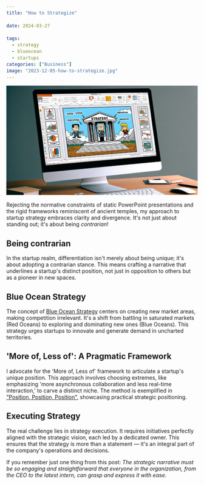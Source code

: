 ```yaml
---
title: "How to Strategize"

date: 2024-03-27

tags:
  - strategy
  - blueocean
  - startups
categories: ["Business"]
image: "2023-12-05-how-to-strategize.jpg"
---
```


![](2023-12-05-how-to-strategize.jpg)

Rejecting the normative constraints of static PowerPoint presentations and the rigid frameworks reminiscent of ancient temples, my approach to startup strategy embraces clarity and divergence. It's not just about standing out; it's about being _contrarian_!

## Being contrarian

In the startup realm, differentiation isn't merely about being unique; it's about adopting a contrarian stance. This means crafting a narrative that underlines a startup's distinct position, not just in opposition to others but as a pioneer in new spaces.

## Blue Ocean Strategy

The concept of [Blue Ocean Strategy](https://amzn.to/47EIo3i) centers on creating new market areas, making competition irrelevant. It's a shift from battling in saturated markets (Red Oceans) to exploring and dominating new ones (Blue Oceans). This strategy urges startups to innovate and generate demand in uncharted territories.

## 'More of, Less of': A Pragmatic Framework

I advocate for the 'More of, Less of' framework to articulate a startup's unique position. This approach involves choosing extremes, like emphasizing 'more asynchronous collaboration and less real-time interaction,' to carve a distinct niche. The method is exemplified in ["Position, Position, Position"](https://m.signalvnoise.com/position-position-position/), showcasing practical strategic positioning.

## Executing Strategy

The real challenge lies in strategy execution. It requires initiatives perfectly aligned with the strategic vision, each led by a dedicated owner. This ensures that the strategy is more than a statement — it's an integral part of the company's operations and decisions.

If you remember just one thing from this post: _The strategic narrative must be so engaging and straightforward that everyone in the organization, from the CEO to the latest intern, can grasp and express it with ease._
